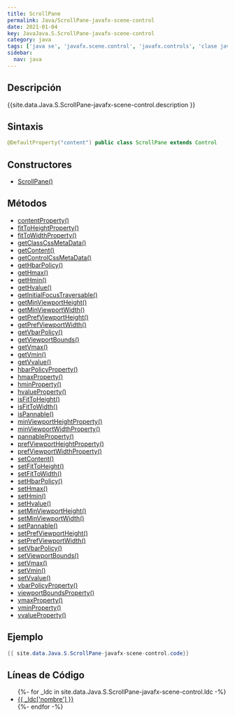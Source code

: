 ```yaml
---
title: ScrollPane
permalink: Java/ScrollPane-javafx-scene-control
date: 2021-01-04
key: JavaJava.S.ScrollPane-javafx-scene-control
category: java
tags: ['java se', 'javafx.scene.control', 'javafx.controls', 'clase java', 'JavaFX 2.0']
sidebar: 
  nav: java
---
```


## Descripción
{{site.data.Java.S.ScrollPane-javafx-scene-control.description }}

## Sintaxis
~~~java
@DefaultProperty("content") public class ScrollPane extends Control
~~~

## Constructores
* [ScrollPane()](/Java/ScrollPane-javafx-scene-control/ScrollPane/)

## Métodos
* [contentProperty()](/Java/ScrollPane-javafx-scene-control/contentProperty)
* [fitToHeightProperty()](/Java/ScrollPane-javafx-scene-control/fitToHeightProperty)
* [fitToWidthProperty()](/Java/ScrollPane-javafx-scene-control/fitToWidthProperty)
* [getClassCssMetaData()](/Java/ScrollPane-javafx-scene-control/getClassCssMetaData)
* [getContent()](/Java/ScrollPane-javafx-scene-control/getContent)
* [getControlCssMetaData()](/Java/ScrollPane-javafx-scene-control/getControlCssMetaData)
* [getHbarPolicy()](/Java/ScrollPane-javafx-scene-control/getHbarPolicy)
* [getHmax()](/Java/ScrollPane-javafx-scene-control/getHmax)
* [getHmin()](/Java/ScrollPane-javafx-scene-control/getHmin)
* [getHvalue()](/Java/ScrollPane-javafx-scene-control/getHvalue)
* [getInitialFocusTraversable()](/Java/ScrollPane-javafx-scene-control/getInitialFocusTraversable)
* [getMinViewportHeight()](/Java/ScrollPane-javafx-scene-control/getMinViewportHeight)
* [getMinViewportWidth()](/Java/ScrollPane-javafx-scene-control/getMinViewportWidth)
* [getPrefViewportHeight()](/Java/ScrollPane-javafx-scene-control/getPrefViewportHeight)
* [getPrefViewportWidth()](/Java/ScrollPane-javafx-scene-control/getPrefViewportWidth)
* [getVbarPolicy()](/Java/ScrollPane-javafx-scene-control/getVbarPolicy)
* [getViewportBounds()](/Java/ScrollPane-javafx-scene-control/getViewportBounds)
* [getVmax()](/Java/ScrollPane-javafx-scene-control/getVmax)
* [getVmin()](/Java/ScrollPane-javafx-scene-control/getVmin)
* [getVvalue()](/Java/ScrollPane-javafx-scene-control/getVvalue)
* [hbarPolicyProperty()](/Java/ScrollPane-javafx-scene-control/hbarPolicyProperty)
* [hmaxProperty()](/Java/ScrollPane-javafx-scene-control/hmaxProperty)
* [hminProperty()](/Java/ScrollPane-javafx-scene-control/hminProperty)
* [hvalueProperty()](/Java/ScrollPane-javafx-scene-control/hvalueProperty)
* [isFitToHeight()](/Java/ScrollPane-javafx-scene-control/isFitToHeight)
* [isFitToWidth()](/Java/ScrollPane-javafx-scene-control/isFitToWidth)
* [isPannable()](/Java/ScrollPane-javafx-scene-control/isPannable)
* [minViewportHeightProperty()](/Java/ScrollPane-javafx-scene-control/minViewportHeightProperty)
* [minViewportWidthProperty()](/Java/ScrollPane-javafx-scene-control/minViewportWidthProperty)
* [pannableProperty()](/Java/ScrollPane-javafx-scene-control/pannableProperty)
* [prefViewportHeightProperty()](/Java/ScrollPane-javafx-scene-control/prefViewportHeightProperty)
* [prefViewportWidthProperty()](/Java/ScrollPane-javafx-scene-control/prefViewportWidthProperty)
* [setContent()](/Java/ScrollPane-javafx-scene-control/setContent)
* [setFitToHeight()](/Java/ScrollPane-javafx-scene-control/setFitToHeight)
* [setFitToWidth()](/Java/ScrollPane-javafx-scene-control/setFitToWidth)
* [setHbarPolicy()](/Java/ScrollPane-javafx-scene-control/setHbarPolicy)
* [setHmax()](/Java/ScrollPane-javafx-scene-control/setHmax)
* [setHmin()](/Java/ScrollPane-javafx-scene-control/setHmin)
* [setHvalue()](/Java/ScrollPane-javafx-scene-control/setHvalue)
* [setMinViewportHeight()](/Java/ScrollPane-javafx-scene-control/setMinViewportHeight)
* [setMinViewportWidth()](/Java/ScrollPane-javafx-scene-control/setMinViewportWidth)
* [setPannable()](/Java/ScrollPane-javafx-scene-control/setPannable)
* [setPrefViewportHeight()](/Java/ScrollPane-javafx-scene-control/setPrefViewportHeight)
* [setPrefViewportWidth()](/Java/ScrollPane-javafx-scene-control/setPrefViewportWidth)
* [setVbarPolicy()](/Java/ScrollPane-javafx-scene-control/setVbarPolicy)
* [setViewportBounds()](/Java/ScrollPane-javafx-scene-control/setViewportBounds)
* [setVmax()](/Java/ScrollPane-javafx-scene-control/setVmax)
* [setVmin()](/Java/ScrollPane-javafx-scene-control/setVmin)
* [setVvalue()](/Java/ScrollPane-javafx-scene-control/setVvalue)
* [vbarPolicyProperty()](/Java/ScrollPane-javafx-scene-control/vbarPolicyProperty)
* [viewportBoundsProperty()](/Java/ScrollPane-javafx-scene-control/viewportBoundsProperty)
* [vmaxProperty()](/Java/ScrollPane-javafx-scene-control/vmaxProperty)
* [vminProperty()](/Java/ScrollPane-javafx-scene-control/vminProperty)
* [vvalueProperty()](/Java/ScrollPane-javafx-scene-control/vvalueProperty)

## Ejemplo
~~~java
{{ site.data.Java.S.ScrollPane-javafx-scene-control.code}}
~~~

## Líneas de Código
<ul>
{%- for _ldc in site.data.Java.S.ScrollPane-javafx-scene-control.ldc -%}
   <li>
       <a href="{{_ldc['url'] }}">{{ _ldc['nombre'] }}</a>
   </li>
{%- endfor -%}
</ul>
